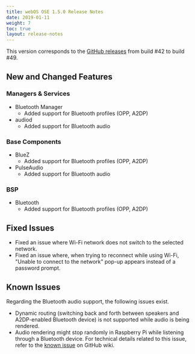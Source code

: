 ```yaml
---
title: webOS OSE 1.5.0 Release Notes
date: 2019-01-11
weight: 7
toc: true
layout: release-notes
---
```


This version corresponds to the [GitHub releases](https://github.com/webosose/build-webos/releases) from build #42 to build #49.

## New and Changed Features

### Managers & Services

* Bluetooth Manager
    * Added support for Bluetooth profiles (OPP, A2DP)
* audiod
    * Added support for Bluetooth audio

### Base Components

* BlueZ
    * Added support for Bluetooth profiles (OPP, A2DP)
* PulseAudio
    * Added support for Bluetooth audio

### BSP

* Bluetooth
    * Added support for Bluetooth profiles (OPP, A2DP)

## Fixed Issues

* Fixed an issue where Wi-Fi network does not switch to the selected network.
* Fixed an issue where, when trying to reconnect while using Wi-Fi, "Unable to connect to the network" pop-up appears instead of a password prompt.

## Known Issues

Regarding the Bluetooth audio support, the following issues exist.

* Dynamic routing (switching back and forth between speakers and A2DP-enabled Bluetooth device) is not supported while audio is being rendered.
* Audio rendering might stop randomly in Raspberry Pi while listening through a Bluetooth device. For technical details related to this issue, refer to the [known issue](https://github.com/webosose/pulseaudio-webos/wiki) on GitHub wiki.
